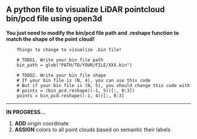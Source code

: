 ## A python file to visualize LiDAR pointcloud bin/pcd file using open3d ##
**You just need to modify the bin/pcd file path and .reshape function to match the shape of the point cloud!**
```
    Things to change to visualize .bin file!

    # TODO1. Write your bin file path
    bin_path = glob("PATH/TO/YOUR/FILE/XXX.bin")

    # TODO2. Write your bin file shape
    # If your bin file is (N, 4), you can use this code
    # But if your bin file is (N, 5), you should change this code with
    # points = (bin_pcd.reshape((-1, 5))[:, 0:3])
    points = bin_pcd.reshape((-1, 4))[:, 0:3]
```

---------------------------------------
**IN PROGRESS...**
1. **ADD** origin coordinate
2. **ASSIGN** colors to all point clouds based on semantic their labels
